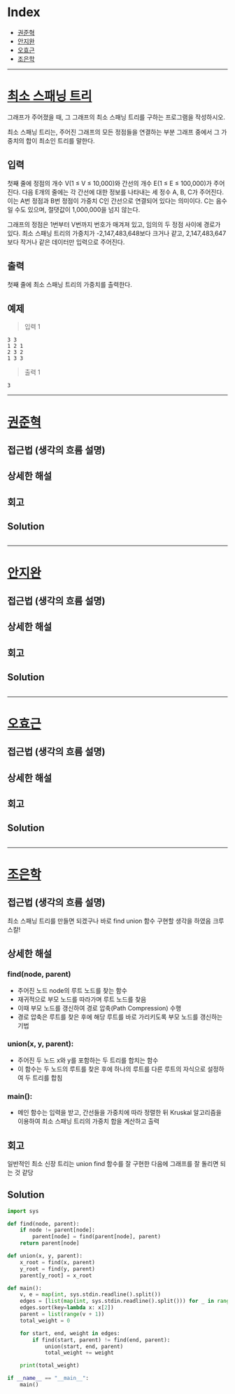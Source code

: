 # Index

+ [권준혁](#권준혁)
+ [안지완](#안지완)
+ [오효근](#오효근)
+ [조은학](#조은학)

---

# [최소 스패닝 트리](https://www.acmicpc.net/problem/1197)

그래프가 주어졌을 때, 그 그래프의 최소 스패닝 트리를 구하는 프로그램을 작성하시오.

최소 스패닝 트리는, 주어진 그래프의 모든 정점들을 연결하는 부분 그래프 중에서 그 가중치의 합이 최소인 트리를 말한다.

## 입력

첫째 줄에 정점의 개수 V(1 ≤ V ≤ 10,000)와 간선의 개수 E(1 ≤ E ≤ 100,000)가 주어진다. 다음 E개의 줄에는 각 간선에 대한 정보를 나타내는 세 정수 A, B, C가 주어진다. 이는 A번 정점과 B번 정점이 가중치 C인 간선으로 연결되어 있다는 의미이다. C는 음수일 수도 있으며, 절댓값이 1,000,000을 넘지 않는다.

그래프의 정점은 1번부터 V번까지 번호가 매겨져 있고, 임의의 두 정점 사이에 경로가 있다. 최소 스패닝 트리의 가중치가 -2,147,483,648보다 크거나 같고, 2,147,483,647보다 작거나 같은 데이터만 입력으로 주어진다.

## 출력

첫째 줄에 최소 스패닝 트리의 가중치를 출력한다.

## 예제

> 입력 1

```
3 3
1 2 1
2 3 2
1 3 3
```

> 출력 1

```
3
```

---

# [권준혁](https://github.com/tree-jhk)

## 접근법 (생각의 흐름 설명)

<!--문제를 풀며 생각의 흐름을 글로 작성-->

## 상세한 해설

<!--기술 면접을 면접관 앞에서 한다는 생각으로 설명-->
<!--시복도, 알고리즘 선택 이유 등-->

## 회고

<!--이런 유형은 이렇게 접근하면 좋겠다 (이유와 함께)-->

## Solution

<!--전체 코드 첨부-->

```python

```

---

# [안지완](https://github.com/synoti21)

## 접근법 (생각의 흐름 설명)

<!--문제를 풀며 생각의 흐름을 글로 작성-->

## 상세한 해설

<!--기술 면접을 면접관 앞에서 한다는 생각으로 설명-->
<!--시복도, 알고리즘 선택 이유 등-->

## 회고

<!--이런 유형은 이렇게 접근하면 좋겠다 (이유와 함께)-->

## Solution

<!--전체 코드 첨부-->

```python

```

---

# [오효근](https://github.com/Zerohertz)

## 접근법 (생각의 흐름 설명)

<!--문제를 풀며 생각의 흐름을 글로 작성-->

## 상세한 해설

<!--기술 면접을 면접관 앞에서 한다는 생각으로 설명-->
<!--시복도, 알고리즘 선택 이유 등-->

## 회고

<!--이런 유형은 이렇게 접근하면 좋겠다 (이유와 함께)-->

## Solution

<!--전체 코드 첨부-->

```python

```

---

# [조은학](https://github.com/choeunhak)

## 접근법 (생각의 흐름 설명)
<!--문제를 풀며 생각의 흐름을 글로 작성-->
최소 스패닝 트리를 만들면 되겠구나
바로 find union 함수 구현할 생각을 하였음
크루스칼!

## 상세한 해설
<!--기술 면접을 면접관 앞에서 한다는 생각으로 설명-->
<!--시복도, 알고리즘 선택 이유 등-->
### find(node, parent)
- 주어진 노드 node의 루트 노드를 찾는 함수
- 재귀적으로 부모 노드를 따라가며 루트 노드를 찾음
- 이때 부모 노드를 갱신하여 경로 압축(Path Compression) 수행 
- 경로 압축은 루트를 찾은 후에 해당 루트를 바로 가리키도록 부모 노드를 갱신하는 기법

### union(x, y, parent): 
- 주어진 두 노드 x와 y를 포함하는 두 트리를 합치는 함수
- 이 함수는 두 노드의 루트를 찾은 후에 하나의 루트를 다른 루트의 자식으로 설정하여 두 트리를 합침

### main(): 
- 메인 함수는 입력을 받고, 간선들을 가중치에 따라 정렬한 뒤 Kruskal 알고리즘을 이용하여 최소 스패닝 트리의 가중치 합을 계산하고 출력


## 회고
<!--이런 유형은 이렇게 접근하면 좋겠다 (이유와 함께)-->
일반적인 최소 신장 트리는 union find 함수를 잘 구현한 다음에 그래프를 잘 돌리면 되는 것 같당

## Solution
<!--전체 코드 첨부-->

```python
import sys

def find(node, parent):
    if node != parent[node]:
        parent[node] = find(parent[node], parent)
    return parent[node]

def union(x, y, parent):
    x_root = find(x, parent)
    y_root = find(y, parent)
    parent[y_root] = x_root

def main():
    v, e = map(int, sys.stdin.readline().split())
    edges = [list(map(int, sys.stdin.readline().split())) for _ in range(e)]
    edges.sort(key=lambda x: x[2])
    parent = list(range(v + 1))
    total_weight = 0

    for start, end, weight in edges:
        if find(start, parent) != find(end, parent):
            union(start, end, parent)
            total_weight += weight

    print(total_weight)

if __name__ == "__main__":
    main()
```
